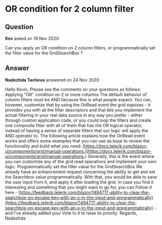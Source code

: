# OR condition for 2 column filter

## Question

**Kev** asked on 19 Nov 2020

Can you apply an OR condition on 2 column filters, or programmatically set the filter value for the GridSearchBox ?

## Answer

**Nadezhda Tacheva** answered on 24 Nov 2020

Hello Kevin, Please see the comments on your questions as follows: Applying "OR" condition on 2 or more columns The default behavior of column filters must be AND because this is what people expect. You can, hovewer, customize that by using the OnRead event the grid exposes - it provides you with all the filter descriptors and that lets you implement the actual filtering in your real data source in any way you prefer - either through custom application code, or you could loop the filters and create one composite filter with all of them that has the OR logical operator, instead of having a series of separate filters that our logic will apply the AND operator to. The following article explains how the OnRead event works and offers some examples that you can use as base to review the functionality and build what you need: [https://docs.telerik.com/blazor-ui/components/grid/manual-operations.](https://docs.telerik.com/blazor-ui/components/grid/manual-operations.) Generally, this is the event where you can customize any of the grid read operations and implement your own logic. Programmatically set the filter value for the GridSearchBox We already have an enhancement request concerning the ability to get and set the Searchbox value programmatically. With that, you would be able to save the user input from it, and apply it after loading the grid. In case you find it interesting and something that you might want to go for, you can Follow it here - [https://feedback.telerik.com/blazor/1494717-ability-to-clear-the-searchbox-on-escape-key-with-an-x-in-the-input-and-programmatically](https://feedback.telerik.com/blazor/1494717-ability-to-clear-the-searchbox-on-escape-key-with-an-x-in-the-input-and-programmatically) - and I've already added your Vote to it to raise its priority. Regards, Nadezhda
